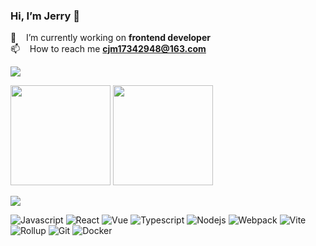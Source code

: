 ### Hi, I’m Jerry 👋

🔭 &nbsp;&nbsp; I’m currently working on **frontend developer** <br/>
📫 &nbsp;&nbsp; How to reach me **cjm17342948@163.com** <br/>


![](https://komarev.com/ghpvc/?username=coderJerryM&color=blueviolet)
<!-- ![visitors](https://visitor-badge.glitch.me/badge?page_id=coderJerryM.coderJerryM&left_color=green&right_color=red) -->

<!-- 
![Top Langs](https://github-readme-stats.vercel.app/api/top-langs/?username=coderJerryM&layout=compact&theme=tokyonight)

![Douglas's GitHub stats](https://github-readme-stats.vercel.app/api?username=coderJerryM&count_private=true&show_icons=true&theme=tokyonight)

![GitHub Streak](http://github-readme-streak-stats.herokuapp.com?user=coderJerryM&theme=tokyonight&hide_border=true&date_format=M%20j%5B%2C%20Y%5D)
-->

<img align="" height="160px" src="https://github-readme-stats.vercel.app/api?username=coderJerryM&show_icons=true&bg_color=30,7028e4,e5b2ca&title_color=fff&text_color=fff&icon_color=fff" />

<img align="" height="160px" src="https://github-readme-stats.vercel.app/api/top-langs/?username=coderJerryM&layout=compact&show_icons=true&bg_color=30,7028e4,e5b2ca&title_color=fff&text_color=fff&icon_color=fff)](https://github.com/anuraghazra/github-readme-stats" />


![](https://github-readme-stats.vercel.app/api?username=coderJerryM)



![Javascript](https://img.shields.io/badge/-Javascript-F7DF1E?style=flat-square&logo=Javascript&logoColor=white)
![React](https://img.shields.io/badge/-React-61DAFB?style=flat-square&logo=React&logoColor=white)
![Vue](https://img.shields.io/badge/-Vue-4FC08D?style=flat-square&logo=Vue.js&logoColor=white)
![Typescript](https://img.shields.io/badge/-Typescript-3178C6?style=flat-square&logo=typescript&logoColor=white)
![Nodejs](https://img.shields.io/badge/-Nodejs-3b7a35?style=flat-square&logo=Node.js&logoColor=white)
![Webpack](https://img.shields.io/badge/-Webpack-8DD6F9?style=flat-square&logo=Webpack&logoColor=white)
![Vite](https://img.shields.io/badge/-Vite-646CFF?style=flat-square&logo=Vite&logoColor=white)
![Rollup](https://img.shields.io/badge/-Rollup-EC4A3F?style=flat-square&logo=rollup.js&logoColor=white)
![Git](https://img.shields.io/badge/-Git-F05032?style=flat-square&logo=git&logoColor=white)
![Docker](https://img.shields.io/badge/-Docker-2496ED?style=flat-square&logo=Docker&logoColor=white)


<!--
**coderJerryM/coderJerryM** is a ✨ _special_ ✨ repository because its `README.md` (this file) appears on your GitHub profile.

Here are some ideas to get you started:

- 🔭 I’m currently working on ...
- 🌱 I’m currently learning ...
- 👯 I’m looking to collaborate on ...
- 🤔 I’m looking for help with ...
- 💬 Ask me about ...
- 📫 How to reach me: ...
- 😄 Pronouns: ...
- ⚡ Fun fact: ...
-->
